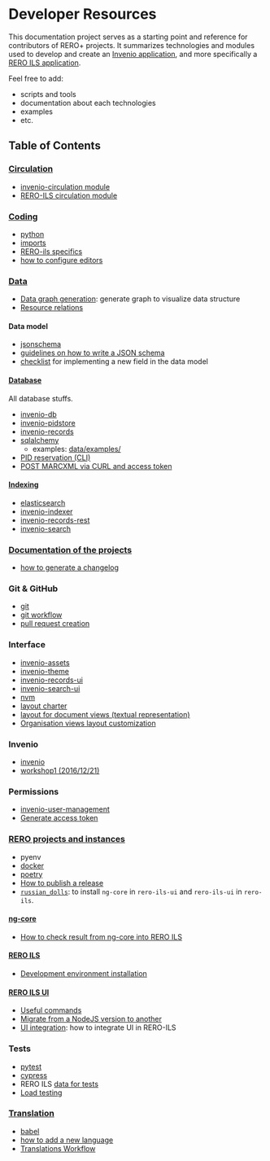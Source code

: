 # Developer Resources

This documentation project serves as a starting point and reference for contributors of RERO+ projects. It summarizes technologies and modules used to develop and create an [Invenio
application][1], and more specifically a [RERO ILS application][2].

Feel free to add:

* scripts and tools
* documentation about each technologies
* examples
* etc.

[1]: https://invenio.readthedocs.io
[2]: https://github.com/rero/rero-ils

## Table of Contents

### [Circulation](circulation/)

* [invenio-circulation module](circulation/invenio-circulation.md)
* [RERO-ILS circulation module](circulation/circulation-module.md)

### [Coding](coding/)

* [python](coding/python.md)
* [imports](coding/python-imports.md)
* [RERO-ils specifics](coding/rero-ils-debug-specifics.md)
* [how to configure editors](coding/editor-configurations.md)

### [Data](data/README.md)

* [Data graph generation](data/data-graph-generation.md): generate graph to
  visualize data structure
* [Resource relations](data/resource-relations.md)

#### Data model

* [jsonschema](data/jsonschema.md)
* [guidelines on how to write a JSON schema](data/jsonschema.md#guidelines)
* [checklist](data-model-checklist.md) for implementing a new field in the
  data model

#### [Database](data/README.md#database)

All database stuffs.

* [invenio-db](data/invenio-db.md)
* [invenio-pidstore](data/invenio-pidstore.md)
* [invenio-records](data/invenio-records.md)
* [sqlalchemy](data/sqlalchemy.md)
  * examples: [data/examples/](data/examples/)
* [PID reservation (CLI)](data/pid-reservation.md)
* [POST MARCXML via CURL and access token](data/post-marcxml-curl.md)

#### [Indexing](data/README.md#indexing)

* [elasticsearch](data/elasticsearch.md)
* [invenio-indexer](data/invenio-indexer.md)
* [invenio-records-rest](data/invenio-records-rest.md)
* [invenio-search](data/invenio-search.md)

### [Documentation of the projects](documentation/README.md)

* [how to generate a changelog](documentation/generate-changelog.md)

### Git & GitHub

* [git](git-github/git.md)
* [git workflow](git-github/workflow.md)
* [pull request creation](git-github/pull-rquests.md)

### Interface

* [invenio-assets](interface/invenio-assets.md)
* [invenio-theme](interface/invenio-theme.md)
* [invenio-records-ui](interface/invenio-records-ui.md)
* [invenio-search-ui](interface/invenio-search-ui.md)
* [nvm](interface/nvm.md)
* [layout charter](interface/layout-charter.md)
* [layout for document views (textual
  representation)](interface/layout-document-views.md)
* [Organisation views layout
  customization](interface/org-layout-customization.md)

### Invenio

* [invenio](invenio/invenio.md)
* [workshop1 (2016/12/21)](invenio/workshop1.md)

### Permissions

* [invenio-user-management](permissions/invenio-user.md)
* [Generate access token](permissions/generate_oauth_token.md)

### [RERO projects and instances](rero-instances/README.md)

* pyenv
* [docker](rero-instances/docker.md)
* [poetry](rero-instances/poetry.md)
* [How to publish a release](rero-instances/release-publication.md)
* [`russian_dolls`][1]: to install `ng-core` in `rero-ils-ui` and `rero-ils-ui`
  in `rero-ils`.

[1]: https://github.com/rero/rero-ils/blob/staging/scripts/russian_dolls

#### [ng-core](rero-instances/README.md#ng-core)

* [How to check result from ng-core into RERO ILS](rero-instances/ng-core/ng-core-integration.md)

#### [RERO ILS](rero-instances/README.md#rero-ils)

* [Development environment installation](rero-instances/rero-ils/dev_installation.md)

#### [RERO ILS UI](rero-instances/README.md#rero-ils-ui)

* [Useful commands](rero-instances/useful-commands.md)
* [Migrate from a NodeJS version to another](interface/nvm.md#migration)
* [UI integration](rero-instances/rero-ils-ui/ui-integration.md):
  how to integrate UI in RERO-ILS

### Tests

* [pytest](tests/pytest.md)
* [cypress](tests/cypress.md)
* RERO ILS [data for tests](tests/data-for-tests.md)
* [Load testing](tests/load-testing/load-testing.md)

### [Translation](translations)

* [babel](translations/babel.md)
* [how to add a new language](translations/add-language.md)
* [Translations Workflow](translations/translations-workflow.md)
